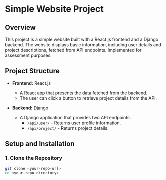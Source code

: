 # Simple Website Project

## Overview

This project is a simple website built with a React.js frontend and a Django backend. The website displays basic information, including user details and project descriptions, fetched from API endpoints. Implemented for assessment purposes.

## Project Structure

- **Frontend:** React.js

  - A React app that presents the data fetched from the backend.
  - The user can click a button to retrieve project details from the API.

- **Backend:** Django
  - A Django application that provides two API endpoints:
    - `/api/user/` - Returns user profile information.
    - `/api/project/` - Returns project details.

## Setup and Installation

### 1. Clone the Repository

```bash
git clone <your-repo-url>
cd <your-repo-directory>
```
